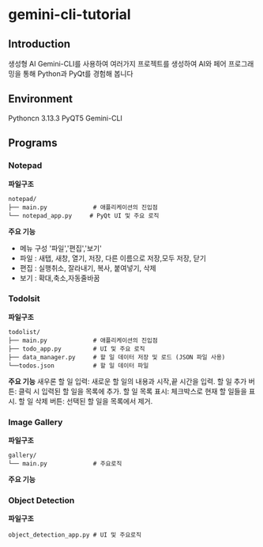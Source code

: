 # gemini-cli-tutorial

## Introduction
생성형 AI Gemini-CLI를 사용하여 여러가지 프로젝트를 생성하여 AI와 페어 프로그래밍을 통해 Python과 PyQt를 경험해 봅니다


## Environment
Pythoncn 3.13.3
PyQT5
Gemini-CLI



## Programs

### Notepad
**파일구조**
```
notepad/
├── main.py             # 애플리케이션의 진입점
└── notepad_app.py     # PyQt UI 및 주요 로직
```


**주요 기능**
- 메뉴 구성 '파일','편집','보기'
- 파일 : 새탭, 새창, 열기, 저장, 다른 이름으로 저장,모두 저장, 닫기
- 편집 : 실행취소, 잘라내기, 복사, 붙여넣기, 삭제
- 보기 : 확대,축소,자동줄바꿈


### Todolsit
**파일구조**
```
todolist/
├── main.py             # 애플리케이션의 진입점
├── todo_app.py         # UI 및 주요 로직
├── data_manager.py     # 할 일 데이터 저장 및 로드 (JSON 파일 사용)
└──todos.json           # 할 일 데이터 파일
```

**주요 기능**
새우론 할 일 입력: 새로운 할 일의 내용과 시작,끝 시간을 입력.
할 일 추가 버튼: 클릭 시 입력된 할 일을 목록에 추가.
할 일 목록 표시: 체크박스로 현재 할 일들을 표시. 
할 일 삭제 버튼: 선택된 할 일을 목록에서 제거.


### Image Gallery
**파일구조**
```
gallery/
└── main.py             # 주요로직
```
**주요 기능**


### Object Detection
**파일구조**
```
object_detection_app.py # UI 및 주요로직
```